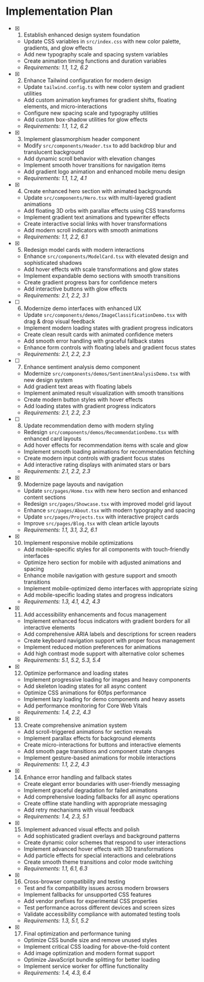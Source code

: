 # Implementation Plan

- [x] 1. Establish enhanced design system foundation
  - Update CSS variables in `src/index.css` with new color palette, gradients, and glow effects
  - Add new typography scale and spacing system variables
  - Create animation timing functions and duration variables
  - _Requirements: 1.1, 1.2, 6.2_

- [x] 2. Enhance Tailwind configuration for modern design
  - Update `tailwind.config.ts` with new color system and gradient utilities
  - Add custom animation keyframes for gradient shifts, floating elements, and micro-interactions
  - Configure new spacing scale and typography utilities
  - Add custom box-shadow utilities for glow effects
  - _Requirements: 1.1, 1.2, 6.2_

- [x] 3. Implement glassmorphism header component
  - Modify `src/components/Header.tsx` to add backdrop blur and translucent background
  - Add dynamic scroll behavior with elevation changes
  - Implement smooth hover transitions for navigation items
  - Add gradient logo animation and enhanced mobile menu design
  - _Requirements: 1.1, 1.2, 4.1_

- [x] 4. Create enhanced hero section with animated backgrounds
  - Update `src/components/Hero.tsx` with multi-layered gradient animations
  - Add floating 3D orbs with parallax effects using CSS transforms
  - Implement gradient text animations and typewriter effects
  - Create interactive social links with hover transformations
  - Add modern scroll indicators with smooth animations
  - _Requirements: 1.1, 2.2, 6.1_

- [x] 5. Redesign model cards with modern interactions
  - Enhance `src/components/ModelCard.tsx` with elevated design and sophisticated shadows
  - Add hover effects with scale transformations and glow states
  - Implement expandable demo sections with smooth transitions
  - Create gradient progress bars for confidence meters
  - Add interactive buttons with glow effects
  - _Requirements: 2.1, 2.2, 3.1_

- [ ] 6. Modernize demo interfaces with enhanced UX
  - Update `src/components/demos/ImageClassificationDemo.tsx` with drag & drop visual feedback
  - Implement modern loading states with gradient progress indicators
  - Create clean result cards with animated confidence meters
  - Add smooth error handling with graceful fallback states
  - Enhance form controls with floating labels and gradient focus states
  - _Requirements: 2.1, 2.2, 2.3_

- [ ] 7. Enhance sentiment analysis demo component
  - Modernize `src/components/demos/SentimentAnalysisDemo.tsx` with new design system
  - Add gradient text areas with floating labels
  - Implement animated result visualization with smooth transitions
  - Create modern button styles with hover effects
  - Add loading states with gradient progress indicators
  - _Requirements: 2.1, 2.2, 2.3_

- [ ] 8. Update recommendation demo with modern styling
  - Redesign `src/components/demos/RecommendationDemo.tsx` with enhanced card layouts
  - Add hover effects for recommendation items with scale and glow
  - Implement smooth loading animations for recommendation fetching
  - Create modern input controls with gradient focus states
  - Add interactive rating displays with animated stars or bars
  - _Requirements: 2.1, 2.2, 2.3_

- [x] 9. Modernize page layouts and navigation
  - Update `src/pages/Home.tsx` with new hero section and enhanced content sections
  - Redesign `src/pages/Showcase.tsx` with improved model grid layout
  - Enhance `src/pages/About.tsx` with modern typography and spacing
  - Update `src/pages/Projects.tsx` with interactive project cards
  - Improve `src/pages/Blog.tsx` with clean article layouts
  - _Requirements: 1.1, 3.1, 3.2, 6.1_

- [x] 10. Implement responsive mobile optimizations
  - Add mobile-specific styles for all components with touch-friendly interfaces
  - Optimize hero section for mobile with adjusted animations and spacing
  - Enhance mobile navigation with gesture support and smooth transitions
  - Implement mobile-optimized demo interfaces with appropriate sizing
  - Add mobile-specific loading states and progress indicators
  - _Requirements: 1.3, 4.1, 4.2, 4.3_

- [x] 11. Add accessibility enhancements and focus management
  - Implement enhanced focus indicators with gradient borders for all interactive elements
  - Add comprehensive ARIA labels and descriptions for screen readers
  - Create keyboard navigation support with proper focus management
  - Implement reduced motion preferences for animations
  - Add high contrast mode support with alternative color schemes
  - _Requirements: 5.1, 5.2, 5.3, 5.4_

- [x] 12. Optimize performance and loading states
  - Implement progressive loading for images and heavy components
  - Add skeleton loading states for all async content
  - Optimize CSS animations for 60fps performance
  - Implement lazy loading for demo components and heavy assets
  - Add performance monitoring for Core Web Vitals
  - _Requirements: 1.4, 2.2, 4.3_

- [x] 13. Create comprehensive animation system
  - Add scroll-triggered animations for section reveals
  - Implement parallax effects for background elements
  - Create micro-interactions for buttons and interactive elements
  - Add smooth page transitions and component state changes
  - Implement gesture-based animations for mobile interactions
  - _Requirements: 1.1, 2.2, 4.3_

- [x] 14. Enhance error handling and fallback states
  - Create elegant error boundaries with user-friendly messaging
  - Implement graceful degradation for failed animations
  - Add comprehensive loading fallbacks for all async operations
  - Create offline state handling with appropriate messaging
  - Add retry mechanisms with visual feedback
  - _Requirements: 1.4, 2.3, 5.1_

- [x] 15. Implement advanced visual effects and polish
  - Add sophisticated gradient overlays and background patterns
  - Create dynamic color schemes that respond to user interactions
  - Implement advanced hover effects with 3D transformations
  - Add particle effects for special interactions and celebrations
  - Create smooth theme transitions and color mode switching
  - _Requirements: 1.1, 6.1, 6.3_

- [x] 16. Cross-browser compatibility and testing











  - Test and fix compatibility issues across modern browsers
  - Implement fallbacks for unsupported CSS features
  - Add vendor prefixes for experimental CSS properties
  - Test performance across different devices and screen sizes
  - Validate accessibility compliance with automated testing tools
  - _Requirements: 1.3, 5.1, 5.2_

- [x] 17. Final optimization and performance tuning





  - Optimize CSS bundle size and remove unused styles
  - Implement critical CSS loading for above-the-fold content
  - Add image optimization and modern format support
  - Optimize JavaScript bundle splitting for better loading
  - Implement service worker for offline functionality
  - _Requirements: 1.4, 4.3, 6.4_